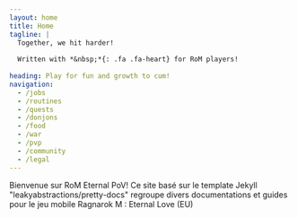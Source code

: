 ```yaml
---
layout: home
title: Home
tagline: |
  Together, we hit harder!
  
  Written with *&nbsp;*{: .fa .fa-heart} for RoM players!
  
heading: Play for fun and growth to cum!
navigation:
  - /jobs
  - /routines
  - /quests
  - /donjons
  - /food
  - /war
  - /pvp
  - /community
  - /legal
---
```


Bienvenue sur RoM Eternal PoV!
Ce site basé sur le template Jekyll "leakyabstractions/pretty-docs" regroupe divers documentations et guides pour le jeu mobile
Ragnarok M : Eternal Love (EU)
